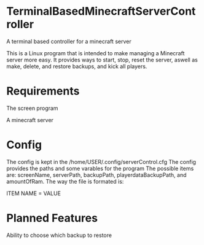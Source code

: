 # TerminalBasedMinecraftServerController
A terminal based controller for a minecraft server

This is a Linux program that is intended to make managing a Minecraft server more easy.
It provides ways to start, stop, reset the server, aswell as make, delete, and restore backups, and kick all players.

# Requirements
The screen program

A minecraft server

# Config
The config is kept in the /home/USER/.config/serverControl.cfg
The config provides the paths and some varables for the program
The possible items are: screenName, serverPath, backupPath, playerdataBackupPath, and amountOfRam.
The way the file is formated is:

ITEM NAME = VALUE

# Planned Features

Ability to choose which backup to restore
